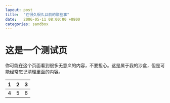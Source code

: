 ```yaml
---
layout: post
title:  "在很久很久以前的那些事"
date:   2006-05-11 08:00:00 +0800
categories: sandbox
---
```

# 这是一个测试页

你可能在这个页面看到很多无意义的内容，不要担心。这是属于我的沙盒，但是可能经常忘记清理里面的内容。

|1|2|3|
|:--:|:--:|:--:|
|4|5|6|